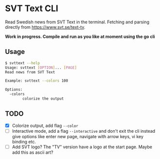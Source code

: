 # SVT Text CLI

Read Swedish news from SVT Text in the terminal. Fetching and parsing directly from https://www.svt.se/text-tv.

**Work in progress. Compile and run as you like at moment using the go cli**

## Usage

```sh
$ svttext --help
Usage: svttext [OPTION]... [PAGE]
Read news from SVT Text

Example: svttext --colors 100

Options:
  -colors
        colorize the output
```

## TODO

- [x] Colorize output, add flag `--color`
- [ ] Interactive mode, add a flag `--interactive` and don't exit the cli instead give options like enter new page, navigate with arrow keys, vi key binding etc.
- [ ] Add SVT logo? The "TV" version have a logo at the start page. Maybe add this as ascii art?
